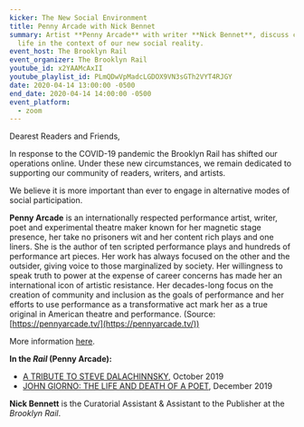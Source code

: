 ```yaml
---
kicker: The New Social Environment
title: Penny Arcade with Nick Bennet
summary: Artist **Penny Arcade** with writer **Nick Bennet**, discuss creative
  life in the context of our new social reality.
event_host: The Brooklyn Rail
event_organizer: The Brooklyn Rail
youtube_id: x2YAAMcAxII
youtube_playlist_id: PLmQDwVpMadcLGDOX9VN3sGTh2VYT4RJGY
date: 2020-04-14 13:00:00 -0500
end_date: 2020-04-14 14:00:00 -0500
event_platform:
  - zoom
---
```

Dearest Readers and Friends,

In response to the COVID-19 pandemic the Brooklyn Rail has shifted our operations online. Under these new circumstances, we remain dedicated to supporting our community of readers, writers, and artists.

We believe it is more important than ever to engage in alternative modes of social participation.

**Penny Arcade**  is an internationally respected performance artist, writer, poet and experimental theatre maker known for her magnetic stage presence, her take no prisoners wit and her content rich plays and one liners. She is the author of ten scripted performance plays and hundreds of performance art pieces. Her work has always focused on the other and the outsider, giving voice to those marginalized by society. Her willingness to speak truth to power at the expense of career concerns has made her an international icon of artistic resistance. Her decades-long focus on the creation of community and inclusion as the goals of performance and her efforts to use performance as a transformative act mark her as a true original in American theatre and performance. (Source:  [https://pennyarcade.tv/](https://pennyarcade.tv/))

More information [here](https://pennyarcade.tv/biography/).

**In the _Rail_ (Penny Arcade):**

-   [A TRIBUTE TO STEVE DALACHINNSKY](https://brooklynrail.org/2019/10/in-memoriam/A-Tribute-to-Steve-Dalachinsky), October 2019
- [JOHN GIORNO: THE LIFE AND DEATH OF A POET](https://brooklynrail.org/2019/12/in-memoriam/John-Giorno-The-Life-and-Death-of-a-Poet), December 2019

**Nick Bennett**  is the Curatorial Assistant & Assistant to the Publisher at the  _Brooklyn Rail_.
